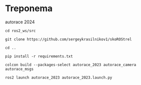 # Treponema

autorace 2024
```
cd ros2_ws/src
```
```
git clone https://github.com/sergeykrasilnikov1/skoROStrel
```
```
cd ..
```
```
pip install -r requirements.txt
```
```
colcon build --packages-select autorace_2023 autorace_camera autorace_msgs
```
```
ros2 launch autorace_2023 autorace_2023.launch.py
```
